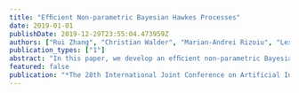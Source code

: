 ```yaml
---
title: "Efﬁcient Non-parametric Bayesian Hawkes Processes"
date: 2019-01-01
publishDate: 2019-12-29T23:55:04.473959Z
authors: ["Rui Zhang", "Christian Walder", "Marian-Andrei Rizoiu", "Lexing Xie"]
publication_types: ["1"]
abstract: "In this paper, we develop an efﬁcient non-parametric Bayesian estimation of the kernel function of Hawkes processes. The non-parametric Bayesian approach is important because it provides ﬂexible Hawkes kernels and quantiﬁes their uncertainty. Our method is based on the cluster representation of Hawkes processes. Utilizing the stationarity of the Hawkes process, we efﬁciently sample random branching structures and thus, we split the Hawkes process into clusters of Poisson processes. We derive two algorithms — a block Gibbs sampler and a maximum a posteriori estimator based on expectation maximization — and we show that our methods have a linear time complexity, both theoretically and empirically. On synthetic data, we show our methods to be able to infer ﬂexible Hawkes triggering kernels. On two large scale Twitter diffusion datasets, we show that our methods outperform the current state-of-the-art in goodness-of-ﬁt and that the time complexity is linear in the size of the dataset. We also observe that on diffusions related to online videos, the learned kernels reﬂect the perceived longevity for different content types such as music or pets videos."
featured: false
publication: "*The 28th International Joint Conference on Artificial Intelligence (IJCAI-19)*"
---
```


